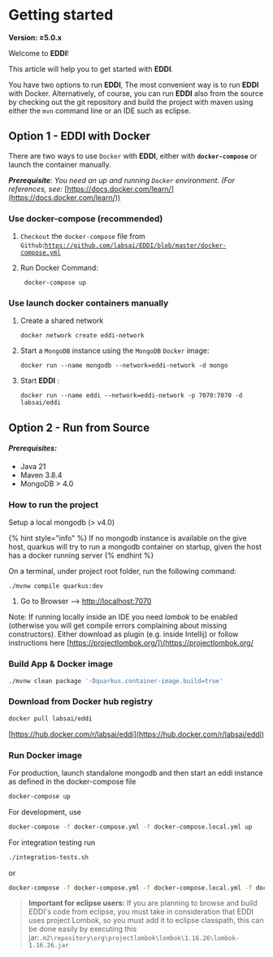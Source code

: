 # Getting started

**Version: ≥5.0.x**

Welcome to **EDDI**!

This article will help you to get started with **EDDI**.

You have two options to run **EDDI**, The most convenient way is to run **EDDI** with Docker. Alternatively, of course, you can run **EDDI** also from the source by checking out the git repository and build the project with maven using either the `mvn` command line or an IDE such as eclipse.

## Option 1 - EDDI with Docker

There are two ways to use `Docker` with **EDDI**, either with **`docker-compose`** or launch the container manually.

_**Prerequisite**: You need an up and running `Docker` environment. (For references, see:_ [https://docs.docker.com/learn/](https://docs.docker.com/learn/))

### Use docker-compose (recommended)

1. `Checkout` the `docker-compose` file from `Github`:[`https://github.com/labsai/EDDI/blob/master/docker-compose.yml`](https://github.com/labsai/EDDI/blob/master/docker-compose.yml)
2.  Run Docker Command:

    ```
     docker-compose up
    ```

### Use launch docker containers manually

1.  Create a shared network

    ```
    docker network create eddi-network
    ```
2.  Start a `MongoDB` instance using the `MongoDB` `Docker` image:

    ```
    docker run --name mongodb --network=eddi-network -d mongo
    ```
3.  Start **EDDI** :

    ```
    docker run --name eddi --network=eddi-network -p 7070:7070 -d labsai/eddi
    ```

## Option 2 - Run from Source

#### _Prerequisites:_

* Java 21
* Maven 3.8.4
* MongoDB > 4.0

### How to run the project

Setup a local mongodb (> v4.0)

{% hint style="info" %}
If no mongodb instance is available on the give host, quarkus will try to run a mongodb container on startup, given the host has a docker running server
{% endhint %}

On a terminal, under project root folder, run the following command:

```shell
./mvnw compile quarkus:dev
```

1. Go to Browser --> [http://localhost:7070](http://localhost:7070)

Note: If running locally inside an IDE you need _lombok_ to be enabled (otherwise you will get compile errors complaining about missing constructors). Either download as plugin (e.g. inside Intellij) or follow instructions here \[https://projectlombok.org/]\(https://projectlombok.org/

### Build App & Docker image

```bash
./mvnw clean package '-Dquarkus.container-image.build=true'
```

### Download from Docker hub registry

```bash
docker pull labsai/eddi
```

[https://hub.docker.com/r/labsai/eddi](https://hub.docker.com/r/labsai/eddi)

### Run Docker image

For production, launch standalone mongodb and then start an eddi instance as defined in the docker-compose file

```bash
docker-compose up
```

For development, use

```bash
docker-compose -f docker-compose.yml -f docker-compose.local.yml up
```

For integration testing run

```bash
./integration-tests.sh
```

or

```bash
docker-compose -f docker-compose.yml -f docker-compose.local.yml -f docker-compose.testing.yml -p ci up -d
```

> **Important for eclipse users:** If you are planning to browse and build EDDI's code from eclipse, you must take in consideration that EDDI uses project Lombok, so you must add it to eclipse classpath, this can be done easily by executing this jar:`.m2\repository\org\projectlombok\lombok\1.16.26\lombok-1.16.26.jar`

